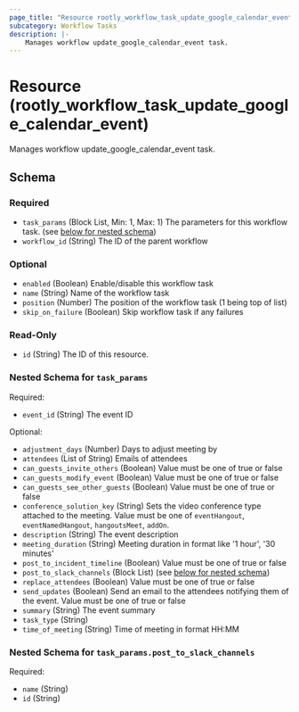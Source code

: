 ```yaml
---
page_title: "Resource rootly_workflow_task_update_google_calendar_event - terraform-provider-rootly"
subcategory: Workflow Tasks
description: |-
    Manages workflow update_google_calendar_event task.
---
```


# Resource (rootly_workflow_task_update_google_calendar_event)

Manages workflow update_google_calendar_event task.



<!-- schema generated by tfplugindocs -->
## Schema

### Required

- `task_params` (Block List, Min: 1, Max: 1) The parameters for this workflow task. (see [below for nested schema](#nestedblock--task_params))
- `workflow_id` (String) The ID of the parent workflow

### Optional

- `enabled` (Boolean) Enable/disable this workflow task
- `name` (String) Name of the workflow task
- `position` (Number) The position of the workflow task (1 being top of list)
- `skip_on_failure` (Boolean) Skip workflow task if any failures

### Read-Only

- `id` (String) The ID of this resource.

<a id="nestedblock--task_params"></a>
### Nested Schema for `task_params`

Required:

- `event_id` (String) The event ID

Optional:

- `adjustment_days` (Number) Days to adjust meeting by
- `attendees` (List of String) Emails of attendees
- `can_guests_invite_others` (Boolean) Value must be one of true or false
- `can_guests_modify_event` (Boolean) Value must be one of true or false
- `can_guests_see_other_guests` (Boolean) Value must be one of true or false
- `conference_solution_key` (String) Sets the video conference type attached to the meeting. Value must be one of `eventHangout`, `eventNamedHangout`, `hangoutsMeet`, `addOn`.
- `description` (String) The event description
- `meeting_duration` (String) Meeting duration in format like '1 hour', '30 minutes'
- `post_to_incident_timeline` (Boolean) Value must be one of true or false
- `post_to_slack_channels` (Block List) (see [below for nested schema](#nestedblock--task_params--post_to_slack_channels))
- `replace_attendees` (Boolean) Value must be one of true or false
- `send_updates` (Boolean) Send an email to the attendees notifying them of the event. Value must be one of true or false
- `summary` (String) The event summary
- `task_type` (String)
- `time_of_meeting` (String) Time of meeting in format HH:MM

<a id="nestedblock--task_params--post_to_slack_channels"></a>
### Nested Schema for `task_params.post_to_slack_channels`

Required:

- `name` (String)
- `id` (String)
